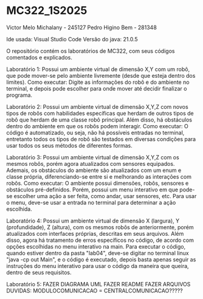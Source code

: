 # MC322_1S2025

Victor Melo Michalany - 245127 
Pedro Higino Bem - 281348

Ide usada: Visual Studio Code
Versão do java: 21.0.5

O repositório contém os laboratórios de MC322, com seus códigos comentados e explicados.

Laboratório 1:
Possui um ambiente virtual de dimensão X,Y com um robô, que pode mover-se pelo ambiente livremente (desde que esteja dentro dos limites). Como executar:
Digite as informações do robô e do ambiente no terminal, e depois pode escolher para onde mover até decidir finalizar o programa. 

Laboratório 2:
Possui um ambiente virtual de dimensão X,Y,Z com novos tipos de robôs com habilidades específicas que herdam de outros tipos de robô que herdam de uma classe robô principal. Além disso, há obstáculos dentro do ambiente em que os robôs podem interagir. Como executar:
O código é automatizado, ou seja, não há possíveis entradas no terminal, entretanto todos os tipos de robô são testados em diversas condições para usar todos os seus métodos de diferentes formas.

Laboratório 3:
Possui um ambiente virtual de dimensão X,Y,Z com os mesmos robôs, porém agora atualizados com sensores equipados. Ademais, os obstáculos do ambiente são atualizados com um enum e classe própria, diferenciando-se entre si e melhorando as interações com robôs. Como executar:
O ambiente possui dimensões, robôs, sensores e obstáculos pré-definidos. Porém, possui um menu interativo em que pode-se escolher uma ação a ser feita, como andar, usar sensores, etc. Para usar o menu, deve-se usar a entrada no terminal para determinar a ação escolhida. 

Laboratório 4:
Possui um ambiente virtual de dimensão X (largura), Y (profundidade), Z (altura), com os mesmos robôs de anteriormente, porém atualizados com interfaces próprias, descritas em seus arquivos. Além disso, agora há tratamento de erros específicos no código, de acordo com opções escolhidas no menu interativo na main.
Para executar o código, quando estiver dentro da pasta "lab04", deve-se digitar no terminal linux "java -cp out Main", e o código é executado, depois basta apenas seguir as instruções do menu interativo para usar o código da maneira que queira, dentro de seus requisitos.

Laboratório 5:
FAZER DIAGRAMA UML
FAZER README
FAZER ARQUIVOS
DUVIDAS:
MODULOCOMUNICACAO = CENTRALCOMUNICACAO?????